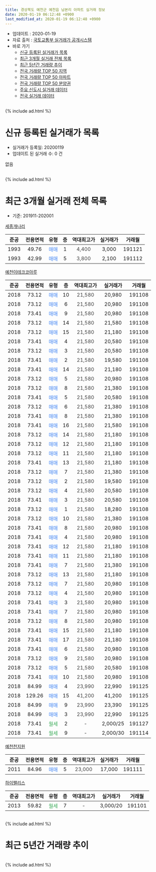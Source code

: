 ```yaml
---
title: 경상북도 예천군 예천읍 남본리 아파트 실거래 정보
date: 2020-01-19 06:12:48 +0900
last_modified_at: 2020-01-19 06:12:48 +0900
---
```


* 업데이트 : 2020-01-19
* 자료 출처 : [국토교통부 실거래가 공개시스템](http://rt.molit.go.kr)
* 바로 가기
    * [신규 등록된 실거래가 목록](#신규-등록된-실거래가-목록)
    * [최근 3개월 실거래 전체 목록](#최근-3개월-실거래-전체-목록)
    * [최근 5년간 거래량 추이](#최근-5년간-거래량-추이)
    * [전국 거래량 TOP 50 지역](https://apt-info.github.io/apt-trade-info/최근-3개월-전국에서-가장-거래가-많이-발생한-지역)
    * [전국 거래량 TOP 50 아파트](https://apt-info.github.io/apt-trade-info/최근-3개월-전국에서-가장-거래가-많이-발생한-아파트)
    * [전국 거래량 TOP 50 분양권](https://apt-info.github.io/apt-trade-info/최근-3개월-전국에서-가장-거래가-많이-발생한-분양권)
    * [주요 신도시 실거래 데이터](https://apt-info.github.io/apt-trade-info/주요-신도시)
    * [전국 실거래 데이터](https://apt-info.github.io/apt-trade-info/전국)
<br>
{% include ad.html %}
<br>

# 신규 등록된 실거래가 목록
* 실거래가 등록일: 20200119
* 업데이트 된 실거래 수: 0 건

없음

<br>
{% include ad.html %}
<br>

# 최근 3개월 실거래 전체 목록
* 기준: 201911-202001


[세종개나리](https://search.naver.com/search.naver?query=%EA%B2%BD%EC%83%81%EB%B6%81%EB%8F%84+%EC%98%88%EC%B2%9C%EA%B5%B0+%EC%98%88%EC%B2%9C%EC%9D%8D+%EB%82%A8%EB%B3%B8%EB%A6%AC+%EC%84%B8%EC%A2%85%EA%B0%9C%EB%82%98%EB%A6%AC)

|준공|전용면적|유형|층|역대최고가|실거래가|거래월|
|:---:|:---:|:---:|:---:|:---:|:---:|:---:|
|1993|49.76|<span style="color:#4285f3">매매</span>|1|<span style="color:#444444">4,400</span>|3,000|191121|
|1993|42.99|<span style="color:#4285f3">매매</span>|5|<span style="color:#444444">3,800</span>|2,100|191112|

[예천이테크코아루](https://search.naver.com/search.naver?query=%EA%B2%BD%EC%83%81%EB%B6%81%EB%8F%84+%EC%98%88%EC%B2%9C%EA%B5%B0+%EC%98%88%EC%B2%9C%EC%9D%8D+%EB%82%A8%EB%B3%B8%EB%A6%AC+%EC%98%88%EC%B2%9C%EC%9D%B4%ED%85%8C%ED%81%AC%EC%BD%94%EC%95%84%EB%A3%A8)

|준공|전용면적|유형|층|역대최고가|실거래가|거래월|
|:---:|:---:|:---:|:---:|:---:|:---:|:---:|
|2018|73.12|<span style="color:#4285f3">매매</span>|10|<span style="color:#444444">21,580</span>|20,980|191108|
|2018|73.12|<span style="color:#4285f3">매매</span>|6|<span style="color:#444444">21,580</span>|20,980|191108|
|2018|73.41|<span style="color:#4285f3">매매</span>|9|<span style="color:#444444">21,580</span>|20,980|191108|
|2018|73.12|<span style="color:#4285f3">매매</span>|14|<span style="color:#444444">21,580</span>|21,580|191108|
|2018|73.12|<span style="color:#4285f3">매매</span>|15|<span style="color:#444444">21,580</span>|21,180|191108|
|2018|73.41|<span style="color:#4285f3">매매</span>|4|<span style="color:#444444">21,580</span>|20,580|191108|
|2018|73.12|<span style="color:#4285f3">매매</span>|3|<span style="color:#444444">21,580</span>|20,580|191108|
|2018|73.41|<span style="color:#4285f3">매매</span>|2|<span style="color:#444444">21,580</span>|19,580|191108|
|2018|73.41|<span style="color:#4285f3">매매</span>|14|<span style="color:#444444">21,580</span>|21,180|191108|
|2018|73.12|<span style="color:#4285f3">매매</span>|5|<span style="color:#444444">21,580</span>|20,980|191108|
|2018|73.12|<span style="color:#4285f3">매매</span>|8|<span style="color:#444444">21,580</span>|21,380|191108|
|2018|73.41|<span style="color:#4285f3">매매</span>|5|<span style="color:#444444">21,580</span>|20,580|191108|
|2018|73.12|<span style="color:#4285f3">매매</span>|6|<span style="color:#444444">21,580</span>|21,380|191108|
|2018|73.41|<span style="color:#4285f3">매매</span>|8|<span style="color:#444444">21,580</span>|21,380|191108|
|2018|73.41|<span style="color:#4285f3">매매</span>|16|<span style="color:#444444">21,580</span>|21,580|191108|
|2018|73.12|<span style="color:#4285f3">매매</span>|14|<span style="color:#444444">21,580</span>|21,180|191108|
|2018|73.12|<span style="color:#4285f3">매매</span>|12|<span style="color:#444444">21,580</span>|21,180|191108|
|2018|73.12|<span style="color:#4285f3">매매</span>|11|<span style="color:#444444">21,580</span>|21,180|191108|
|2018|73.41|<span style="color:#4285f3">매매</span>|13|<span style="color:#444444">21,580</span>|21,180|191108|
|2018|73.12|<span style="color:#4285f3">매매</span>|7|<span style="color:#444444">21,580</span>|21,380|191108|
|2018|73.12|<span style="color:#4285f3">매매</span>|2|<span style="color:#444444">21,580</span>|19,580|191108|
|2018|73.12|<span style="color:#4285f3">매매</span>|4|<span style="color:#444444">21,580</span>|20,580|191108|
|2018|73.41|<span style="color:#4285f3">매매</span>|3|<span style="color:#444444">21,580</span>|20,580|191108|
|2018|73.12|<span style="color:#4285f3">매매</span>|1|<span style="color:#444444">21,580</span>|18,280|191108|
|2018|73.12|<span style="color:#4285f3">매매</span>|10|<span style="color:#444444">21,580</span>|21,380|191108|
|2018|73.41|<span style="color:#4285f3">매매</span>|8|<span style="color:#444444">21,580</span>|20,980|191108|
|2018|73.41|<span style="color:#4285f3">매매</span>|4|<span style="color:#444444">21,580</span>|20,980|191108|
|2018|73.41|<span style="color:#4285f3">매매</span>|12|<span style="color:#444444">21,580</span>|21,180|191108|
|2018|73.41|<span style="color:#4285f3">매매</span>|11|<span style="color:#444444">21,580</span>|21,180|191108|
|2018|73.41|<span style="color:#4285f3">매매</span>|7|<span style="color:#444444">21,580</span>|21,380|191108|
|2018|73.12|<span style="color:#4285f3">매매</span>|13|<span style="color:#444444">21,580</span>|21,180|191108|
|2018|73.12|<span style="color:#4285f3">매매</span>|7|<span style="color:#444444">21,580</span>|20,980|191108|
|2018|73.12|<span style="color:#4285f3">매매</span>|4|<span style="color:#444444">21,580</span>|20,980|191108|
|2018|73.41|<span style="color:#4285f3">매매</span>|3|<span style="color:#444444">21,580</span>|20,980|191108|
|2018|73.41|<span style="color:#4285f3">매매</span>|7|<span style="color:#444444">21,580</span>|20,980|191108|
|2018|73.12|<span style="color:#4285f3">매매</span>|8|<span style="color:#444444">21,580</span>|20,980|191108|
|2018|73.41|<span style="color:#4285f3">매매</span>|15|<span style="color:#444444">21,580</span>|21,180|191108|
|2018|73.41|<span style="color:#4285f3">매매</span>|17|<span style="color:#444444">21,580</span>|21,180|191108|
|2018|73.41|<span style="color:#4285f3">매매</span>|6|<span style="color:#444444">21,580</span>|20,980|191108|
|2018|73.12|<span style="color:#4285f3">매매</span>|9|<span style="color:#444444">21,580</span>|20,980|191108|
|2018|73.12|<span style="color:#4285f3">매매</span>|5|<span style="color:#444444">21,580</span>|20,580|191108|
|2018|73.41|<span style="color:#4285f3">매매</span>|10|<span style="color:#444444">21,580</span>|20,980|191108|
|2018|84.99|<span style="color:#4285f3">매매</span>|4|<span style="color:#444444">23,990</span>|22,990|191125|
|2018|129.26|<span style="color:#4285f3">매매</span>|15|<span style="color:#444444">41,200</span>|41,200|191125|
|2018|84.99|<span style="color:#4285f3">매매</span>|9|<span style="color:#444444">23,990</span>|23,390|191125|
|2018|84.99|<span style="color:#4285f3">매매</span>|3|<span style="color:#444444">23,990</span>|22,990|191125|
|2018|73.41|<span style="color:#34a853">월세</span>|2|<span style="color:#444444">-</span>|2,000/25|191127|
|2018|73.41|<span style="color:#34a853">월세</span>|9|<span style="color:#444444">-</span>|2,000/30|191114|


<script async src="//pagead2.googlesyndication.com/pagead/js/adsbygoogle.js"></script>
<!-- 기본 -->
<ins class="adsbygoogle"
     style="display:block"
     data-ad-client="ca-pub-1142216861245946"
     data-ad-slot="4805727019"
     data-ad-format="auto"
     data-full-width-responsive="true"></ins>
<script>
(adsbygoogle = window.adsbygoogle || []).push({});
</script>


[예천천지원](https://search.naver.com/search.naver?query=%EA%B2%BD%EC%83%81%EB%B6%81%EB%8F%84+%EC%98%88%EC%B2%9C%EA%B5%B0+%EC%98%88%EC%B2%9C%EC%9D%8D+%EB%82%A8%EB%B3%B8%EB%A6%AC+%EC%98%88%EC%B2%9C%EC%B2%9C%EC%A7%80%EC%9B%90)

|준공|전용면적|유형|층|역대최고가|실거래가|거래월|
|:---:|:---:|:---:|:---:|:---:|:---:|:---:|
|2011|84.96|<span style="color:#4285f3">매매</span>|5|<span style="color:#444444">23,000</span>|17,000|191111|

[하이팰리스](https://search.naver.com/search.naver?query=%EA%B2%BD%EC%83%81%EB%B6%81%EB%8F%84+%EC%98%88%EC%B2%9C%EA%B5%B0+%EC%98%88%EC%B2%9C%EC%9D%8D+%EB%82%A8%EB%B3%B8%EB%A6%AC+%ED%95%98%EC%9D%B4%ED%8C%B0%EB%A6%AC%EC%8A%A4)

|준공|전용면적|유형|층|역대최고가|실거래가|거래월|
|:---:|:---:|:---:|:---:|:---:|:---:|:---:|
|2013|59.82|<span style="color:#34a853">월세</span>|7|<span style="color:#444444">-</span>|3,000/20|191101|


<br>
{% include ad.html %}
<br>

# 최근 5년간 거래량 추이


<div style="width:100%;">
    <canvas id="deal_progress" height="200"></canvas>
</div>

<script>
new Chart(document.getElementById("deal_progress"), {
    type: 'line',
    data: {
        labels: ['201501','201502','201503','201504','201505','201506','201507','201508','201509','201510','201511','201512','201601','201602','201603','201604','201605','201606','201607','201608','201609','201610','201611','201612','201701','201702','201703','201704','201705','201706','201707','201708','201709','201710','201711','201712','201801','201802','201803','201804','201805','201806','201807','201808','201809','201810','201811','201812','201901','201902','201903','201904','201905','201906','201907','201908','201909','201910','201911','201912','202001'],
        datasets: [{
            label: '매매',
            pointRadius: 1,
            data: [1, 1, 1, 2, 1, 0, 3, 0, 3, 0, 1, 1, 0, 3, 8, 0, 0, 1, 0, 1, 2, 0, 0, 2, 0, 2, 2, 0, 0, 0, 3, 2, 2, 1, 1, 3, 1, 2, 4, 3, 2, 5, 3, 1, 1, 2, 0, 4, 1, 1, 4, 2, 2, 1, 2, 4, 1, 2, 49, 0, 0],
            borderColor: "rgba(255, 201, 14, 1)",
            backgroundColor: "rgba(255, 201, 14, 0.5)",
            fill: false,
            lineTension: 0
        },{
            label: '전월세',
            pointRadius: 1,
            data: [0, 0, 0, 0, 0, 0, 0, 0, 0, 0, 0, 0, 0, 0, 0, 1, 0, 0, 0, 0, 0, 0, 0, 0, 0, 0, 0, 0, 0, 0, 1, 1, 2, 0, 1, 0, 1, 0, 2, 0, 4, 6, 3, 0, 1, 0, 1, 1, 2, 1, 0, 1, 1, 0, 0, 2, 2, 1, 3, 0, 0],
            borderColor: "rgba(0, 141, 185, 1)",
            backgroundColor: "rgba(0, 141, 185, 0.5)",
            fill: false,
            lineTension: 0
        }
        ]
    },
    options: {
        responsive: true,
        title: {
            display: false
        },
        tooltips: {
            mode: 'index',
            intersect: false
        },
        hover: {
            mode: 'nearest',
            intersect: true
        },
        scales: {
            xAxes: [{
                display: true,
                scaleLabel: {
                    display: true,
                    labelString: '년/월'
                }
            }],
            yAxes: [{
                display: true,
                ticks: {
                    suggestedMin: 0,
                },
                scaleLabel: {
                    display: true,
                    labelString: '실거래 수'
                }
            }]
        }
    }
});

</script>


<br>
{% include ad.html %}
<br>


